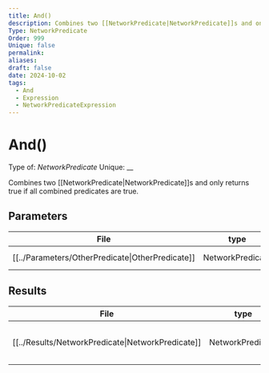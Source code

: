 ```yaml
---
title: And()
description: Combines two [[NetworkPredicate|NetworkPredicate]]s and only returns true if all combined predicates are true.
Type: NetworkPredicate
Order: 999
Unique: false
permalink: 
aliases: 
draft: false
date: 2024-10-02
tags:
  - And
  - Expression
  - NetworkPredicateExpression
---
```

# And()

Type of: _NetworkPredicate_
Unique: __

Combines two [[NetworkPredicate|NetworkPredicate]]s and only returns true if all combined predicates are true.


## Parameters
| File                                                                   | type             | mand  | description                                                                                |
| ---------------------------------------------------------------------- | ---------------- | ----- | ------------------------------------------------------------------------------------------ |
| [[../Parameters/OtherPredicate\|OtherPredicate]] | NetworkPredicate | false | Another [[NetworkPredicate|NetworkPredicate]] that is to be combined with the one that receives the method. |


## Results
| File                                                                    | type             | unique | description                                             |
| ----------------------------------------------------------------------- | ---------------- | ------ | ------------------------------------------------------- |
| [[../Results/NetworkPredicate\|NetworkPredicate]] | NetworkPredicate | false  | A predicate that can be used to filter [[Connections|Connections]]. |


